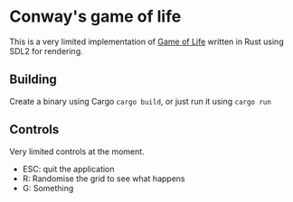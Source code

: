 # Conway's game of life

This is a very limited implementation of [Game of Life](https://en.wikipedia.org/wiki/Conway%27s_Game_of_Life) written in Rust using SDL2 for rendering.

## Building

Create a binary using Cargo `cargo build`, or just run it using `cargo run`

## Controls

Very limited controls at the moment.

 - ESC: quit the application
 - R: Randomise the grid to see what happens
 - G: Something